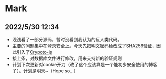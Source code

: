 # Mark

## 2022/5/30 12:34
- 浅浅看了一部分源码，暂时没看到我认为的反人类代码。
- 主要的问题集中在登录安全上。今天先把明文密码给改成了SHA256验证，因此引入了[Crypoto-js](https://github.com/brix/crypto-js)
- 接上条，对数据库文件进行修改，用来支持新的验证规则
- 计划下次更新对cookie开刀（改了这个应该算是一个能初步安全使用的博客了）。计划是明天~（Hope so...）
